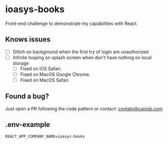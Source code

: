 # ioasys-books

Front-end challenge to demonstrate my capabilities with React.

## Knows issues

- [ ] Glitch on background when the first try of login are unauthorized
- [ ] Infinite looping on splash screen when don't have nothing on local storage
  - [ ] Fixed on iOS Safari.
  - [ ] Fixed on MacOS Google Chrome.
  - [ ] Fixed on MacOS Safari.

## Found a bug?

Just open a PR following the code pattern or contact: contato@caiosb.com

## .env-example

```
REACT_APP_COMPANY_NAME=ioasys-books
```
